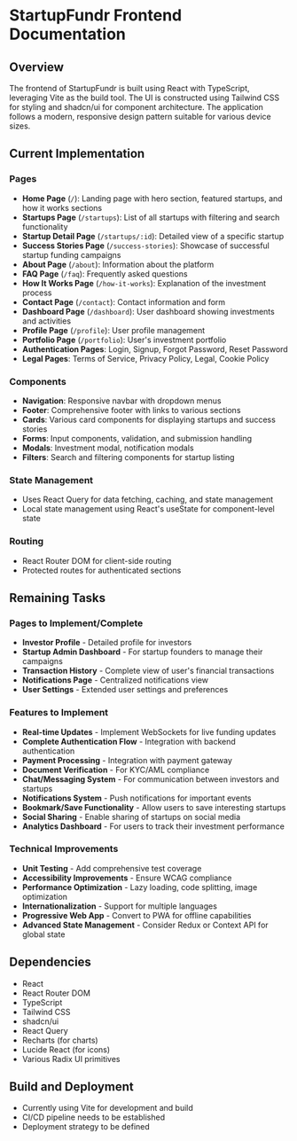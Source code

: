 
# StartupFundr Frontend Documentation

## Overview
The frontend of StartupFundr is built using React with TypeScript, leveraging Vite as the build tool. The UI is constructed using Tailwind CSS for styling and shadcn/ui for component architecture. The application follows a modern, responsive design pattern suitable for various device sizes.

## Current Implementation

### Pages
- **Home Page** (`/`): Landing page with hero section, featured startups, and how it works sections
- **Startups Page** (`/startups`): List of all startups with filtering and search functionality
- **Startup Detail Page** (`/startups/:id`): Detailed view of a specific startup
- **Success Stories Page** (`/success-stories`): Showcase of successful startup funding campaigns
- **About Page** (`/about`): Information about the platform
- **FAQ Page** (`/faq`): Frequently asked questions
- **How It Works Page** (`/how-it-works`): Explanation of the investment process
- **Contact Page** (`/contact`): Contact information and form
- **Dashboard Page** (`/dashboard`): User dashboard showing investments and activities
- **Profile Page** (`/profile`): User profile management
- **Portfolio Page** (`/portfolio`): User's investment portfolio
- **Authentication Pages**: Login, Signup, Forgot Password, Reset Password
- **Legal Pages**: Terms of Service, Privacy Policy, Legal, Cookie Policy

### Components
- **Navigation**: Responsive navbar with dropdown menus
- **Footer**: Comprehensive footer with links to various sections
- **Cards**: Various card components for displaying startups and success stories
- **Forms**: Input components, validation, and submission handling
- **Modals**: Investment modal, notification modals
- **Filters**: Search and filtering components for startup listing

### State Management
- Uses React Query for data fetching, caching, and state management
- Local state management using React's useState for component-level state

### Routing
- React Router DOM for client-side routing
- Protected routes for authenticated sections

## Remaining Tasks

### Pages to Implement/Complete
- **Investor Profile** - Detailed profile for investors
- **Startup Admin Dashboard** - For startup founders to manage their campaigns
- **Transaction History** - Complete view of user's financial transactions
- **Notifications Page** - Centralized notifications view
- **User Settings** - Extended user settings and preferences

### Features to Implement
- **Real-time Updates** - Implement WebSockets for live funding updates
- **Complete Authentication Flow** - Integration with backend authentication
- **Payment Processing** - Integration with payment gateway
- **Document Verification** - For KYC/AML compliance
- **Chat/Messaging System** - For communication between investors and startups
- **Notifications System** - Push notifications for important events
- **Bookmark/Save Functionality** - Allow users to save interesting startups
- **Social Sharing** - Enable sharing of startups on social media
- **Analytics Dashboard** - For users to track their investment performance

### Technical Improvements
- **Unit Testing** - Add comprehensive test coverage
- **Accessibility Improvements** - Ensure WCAG compliance
- **Performance Optimization** - Lazy loading, code splitting, image optimization
- **Internationalization** - Support for multiple languages
- **Progressive Web App** - Convert to PWA for offline capabilities
- **Advanced State Management** - Consider Redux or Context API for global state

## Dependencies
- React
- React Router DOM
- TypeScript
- Tailwind CSS
- shadcn/ui
- React Query
- Recharts (for charts)
- Lucide React (for icons)
- Various Radix UI primitives

## Build and Deployment
- Currently using Vite for development and build
- CI/CD pipeline needs to be established
- Deployment strategy to be defined
